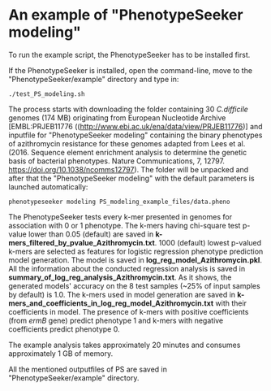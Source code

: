 # An example of "PhenotypeSeeker modeling"
 
To run the example script, the PhenotypeSeeker has to be installed first.

If the PhenotypeSeeker is installed, open the command-line, move to the "PhenotypeSeeker/example" directory and type in:
```
./test_PS_modeling.sh
```
The process starts with downloading the folder containing 30 *C.difficile* genomes (174 MB) originating from European Nucleotide Archive [EMBL:PRJEB11776 ((http://www.ebi.ac.uk/ena/data/view/PRJEB11776)] and inputfile for "PhenotypeSeeker modeling" containing the binary phenotypes of azithromycin resistance for these genomes adapted from Lees et al. (2016. Sequence element enrichment analysis to determine the genetic basis of bacterial phenotypes. Nature Communications, 7, 12797. https://doi.org/10.1038/ncomms12797). The folder will be unpacked and after that the "PhenotypeSeeker modeling" with the default parameters is launched automatically:
```
phenotypeseeker modeling PS_modeling_example_files/data.pheno
```
The PhenotypeSeeker tests every k-mer presented in genomes for association with 0 or 1 phenotype. The k-mers having chi-square test p-value lower than 0.05 (default) are saved in **k-mers_filtered_by_pvalue_Azithromycin.txt**. 1000 (default) lowest p-valued k-mers are selected as features for logistic regression phenotype prediction model generation. The model is saved in **log_reg_model_Azithromycin.pkl**. All the information about the conducted regression analysis is saved in **summary_of_log_reg_analysis_Azithromycin.txt**. As it shows, the generated models' accuracy on the 8 test samples (~25% of input samples by default) is 1.0. The k-mers used in model generation are saved in **k-mers_and_coefficients_in_log_reg_model_Azithromycin.txt** with their coefficients in model. The presence of k-mers with positive coefficients (from *ermB* gene) predict phenotype 1 and k-mers with negative coefficients predict phenotype 0.

The example analysis takes approximately 20 minutes and consumes approximately 1 GB of memory.

All the mentioned outputfiles of PS are saved in "PhenotypeSeeker/example" directory.

